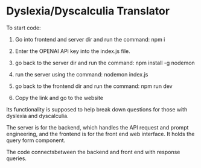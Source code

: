 # Dyslexia/Dyscalculia Translator

To start code:

1. Go into frontend and server dir and run the command: npm i

2. Enter the OPENAI APi key into the index.js file.

3. go back to the server dir and run the command: npm install -g nodemon

4. run the server using the command: nodemon index.js

5. go back to the frontend dir and run the command: npm run dev

6. Copy the link and go to the website

Its functionality is supposed to help break down questions for those with dyslexia and dyscalculia. 

The server is for the backend, which handles the API request and prompt engineering, and the frontend is for the front end web interface. It holds the query form component.

The code connectsbetween the backend and front end with response queries.


